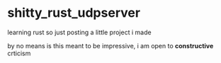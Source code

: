 # shitty_rust_udpserver
learning rust so just posting a little project i made 

by no means is this meant to be impressive, i am open to **constructive** crticism 

